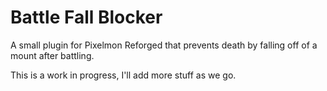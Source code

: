 # Battle Fall Blocker

A small plugin for Pixelmon Reforged that prevents death by falling off of a mount after battling.

This is a work in progress, I'll add more stuff as we go.
